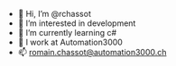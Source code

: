 - 👋 Hi, I’m @rchassot
- 👀 I’m interested in development
- 🌱 I’m currently learning c#
- 💞️ I work at Automation3000
- 📫 romain.chassot@automation3000.ch

<!---
rchassot/rchassot is a ✨ special ✨ repository because its `README.md` (this file) appears on your GitHub profile.
You can click the Preview link to take a look at your changes.
--->
